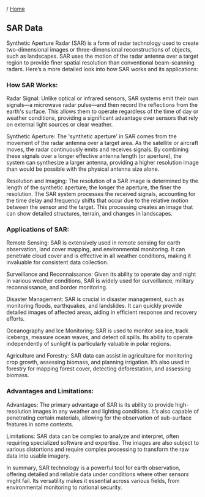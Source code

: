 / [Home](index.md)

## SAR Data

Synthetic Aperture Radar (SAR) is a form of radar technology used to create two-dimensional images or three-dimensional reconstructions of objects, such as landscapes. SAR uses the motion of the radar antenna over a target region to provide finer spatial resolution than conventional beam-scanning radars. Here’s a more detailed look into how SAR works and its applications:

### How SAR Works:
Radar Signal: Unlike optical or infrared sensors, SAR systems emit their own signals—a microwave radar pulse—and then record the reflections from the earth's surface. This allows them to operate regardless of the time of day or weather conditions, providing a significant advantage over sensors that rely on external light sources or clear weather.

Synthetic Aperture: The 'synthetic aperture' in SAR comes from the movement of the radar antenna over a target area. As the satellite or aircraft moves, the radar continuously emits and receives signals. By combining these signals over a longer effective antenna length (or aperture), the system can synthesize a larger antenna, providing a higher resolution image than would be possible with the physical antenna size alone.

Resolution and Imaging: The resolution of a SAR image is determined by the length of the synthetic aperture; the longer the aperture, the finer the resolution. The SAR system processes the received signals, accounting for the time delay and frequency shifts that occur due to the relative motion between the sensor and the target. This processing creates an image that can show detailed structures, terrain, and changes in landscapes.



### Applications of SAR:
Remote Sensing: SAR is extensively used in remote sensing for earth observation, land cover mapping, and environmental monitoring. It can penetrate cloud cover and is effective in all weather conditions, making it invaluable for consistent data collection.

Surveillance and Reconnaissance: Given its ability to operate day and night in various weather conditions, SAR is widely used for surveillance, military reconnaissance, and border monitoring.

Disaster Management: SAR is crucial in disaster management, such as monitoring floods, earthquakes, and landslides. It can quickly provide detailed images of affected areas, aiding in efficient response and recovery efforts.

Oceanography and Ice Monitoring: SAR is used to monitor sea ice, track icebergs, measure ocean waves, and detect oil spills. Its ability to operate independently of sunlight is particularly valuable in polar regions.

Agriculture and Forestry: SAR data can assist in agriculture for monitoring crop growth, assessing biomass, and planning irrigation. It’s also used in forestry for mapping forest cover, detecting deforestation, and assessing biomass.


### Advantages and Limitations:
Advantages: The primary advantage of SAR is its ability to provide high-resolution images in any weather and lighting conditions. It’s also capable of penetrating certain materials, allowing for the observation of sub-surface features in some contexts.

Limitations: SAR data can be complex to analyze and interpret, often requiring specialized software and expertise. The images are also subject to various distortions and require complex processing to transform the raw data into usable imagery.

In summary, SAR technology is a powerful tool for earth observation, offering detailed and reliable data under conditions where other sensors might fail. Its versatility makes it essential across various fields, from environmental monitoring to national security.